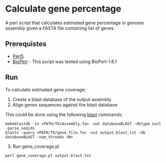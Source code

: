 # Calculate gene percentage
A perl script that calculates estimated gene percentage in genome assembly given a FASTA file containing list of genes.

## Prerequistes
* [Perl5](https://dev.perl.org/perl5/)
* [BioPerl](http://bioperl.org) - This script was tested using BioPerl-1.6.1

## Run
To calculate estimated gene coverage:
1. Create a blast database of the output assembly
2. Align genes sequences against the blast database 

This could be done using the following [blast](https://blast.ncbi.nlm.nih.gov/) commands:
```
makeblastdb -in <PATH/TO/Assembly.fa> -out databaseBLAST -dbtype nucl -parse_seqids
blastn -query <PATH/TO/gene_file.fa> -out output.blast.txt -db databaseBLAST -num_threads <N>
```
3. Run gene_coverage.pl
```
perl gene_coverage.pl output.blast.txt
```
